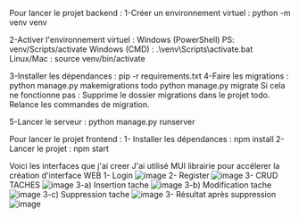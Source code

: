 Pour lancer le projet backend :
  1-Créer un environnement virtuel :
     python -m venv venv

  2-Activer l'environnement virtuel :
    Windows (PowerShell) PS: venv/Scripts/activate
    Windows (CMD) : .\venv\Scripts\activate.bat
    Linux/Mac : source venv/bin/activate

  3-Installer les dépendances :
    pip -r requirements.txt
  4-Faire les migrations :
    python manage.py makemigrations todo
    python manage.py migrate
    Si cela ne fonctionne pas :
      Supprime le dossier migrations dans le projet todo.
      Relance les commandes de migration.

  5-Lancer le serveur :
    python manage.py runserver

Pour lancer le projet frontend :
  1- Installer les dépendances :
    npm install
  2-Lancer le projet :
    npm start

Voici les interfaces que j'ai creer 
J'ai utilisé MUI librairie pour accélerer la création d'interface WEB
1- Login
![image](https://github.com/user-attachments/assets/d5db6310-2728-42a5-9e25-5e323f12cb41)
2- Register
![image](https://github.com/user-attachments/assets/40194326-342c-41a8-a423-55625b2b430d)
3- CRUD TACHES
![image](https://github.com/user-attachments/assets/f3cbc909-ce21-495c-a6f2-046f5d98b052)
3-a) Insertion tache
![image](https://github.com/user-attachments/assets/1f7e93df-09c3-4260-ba02-4e67b1e9f1ba)
3-b) Modification tache
![image](https://github.com/user-attachments/assets/d33c170a-17ad-42db-b03b-068012d49c73)
3-c) Suppression tache
![image](https://github.com/user-attachments/assets/a361a9c6-8f6b-41d0-b1a5-ef84ac60b3af)
3- Résultat après suppression
![image](https://github.com/user-attachments/assets/828b7420-87f3-459f-9c7d-a95c076ee55c)





